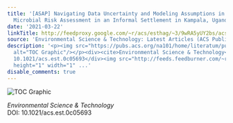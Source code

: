 ```yaml
---
title: '[ASAP] Navigating Data Uncertainty and Modeling Assumptions in Quantitative
  Microbial Risk Assessment in an Informal Settlement in Kampala, Uganda'
date: '2021-03-22'
linkTitle: http://feedproxy.google.com/~r/acs/esthag/~3/9wRA5yUY2bs/acs.est.0c05693
source: 'Environmental Science & Technology: Latest Articles (ACS Publications)'
description: '<p><img src="https://pubs.acs.org/na101/home/literatum/publisher/achs/journals/content/esthag/0/esthag.ahead-of-print/acs.est.0c05693/20210322/images/medium/es0c05693_0006.gif"
  alt="TOC Graphic"/></p><div><cite>Environmental Science & Technology</cite></div><div>DOI:
  10.1021/acs.est.0c05693</div><img src="http://feeds.feedburner.com/~r/acs/esthag/~4/9wRA5yUY2bs"
  height="1" width="1" ...'
disable_comments: true
---
```

<p><img src="https://pubs.acs.org/na101/home/literatum/publisher/achs/journals/content/esthag/0/esthag.ahead-of-print/acs.est.0c05693/20210322/images/medium/es0c05693_0006.gif" alt="TOC Graphic"/></p><div><cite>Environmental Science & Technology</cite></div><div>DOI: 10.1021/acs.est.0c05693</div><img src="http://feeds.feedburner.com/~r/acs/esthag/~4/9wRA5yUY2bs" height="1" width="1" ...